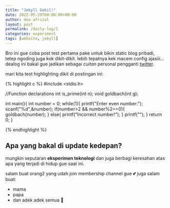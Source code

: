 ```yaml
---
title: "Jekyll Gokil!"
date: 2022-05-29T00:00:00+00:00
author: dea afrizal
layout: post
permalink: /daily-log/1
categories: experiment
tags: [website, jekyll]
---
```

Bro ini gue coba post test pertama pake untuk bikin static blog pribadi, tetep ngoding juga kok dikit-dikit. lebih tepatnya kek macem config ajasiii...
dealog ini bakal gue jadikan sebagai *cuitan* personal pengganti [twitter](https://twitter.com).

mari kita test highlighting dikit di postingan ini:

{% highlight c %}
#include <stdio.h>

//Function declarations
int is_prime(int n);
void goldbach(int g);

int main(){
	int number = 0;
	while(1){
		printf("Enter even number:");
		scanf("%d",&number);
		if(number>2 && number%2==0){
			goldbach(number);
		}
		else{
			printf("Incorrect number!");
		}
		printf("");
	}
	return 0;
}

{% endhighlight %}

## Apa yang bakal di update kedepan?

mungkin seputaran **eksperimen teknologi** dan juga berbagi keresahan atas apa yang terjadi di hidup gue saat ini.

salam buat orang2 yang udah join membership channel gue 💕
juga salam buat:
- mama
- papa
- dan adek adek semua 🤣